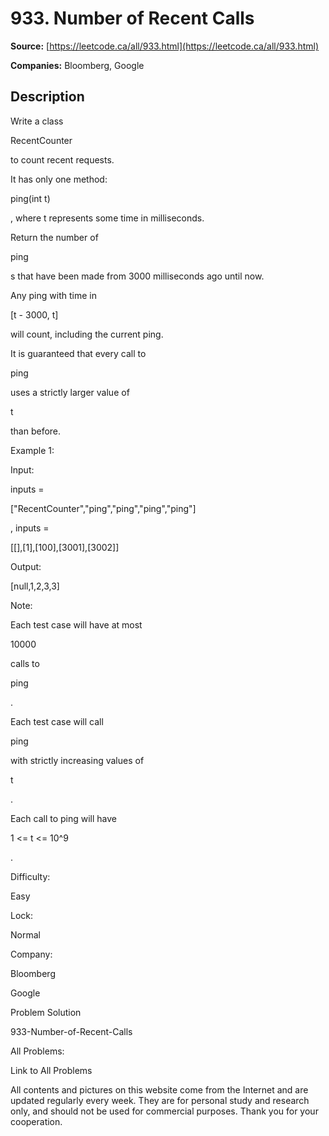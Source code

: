 # 933. Number of Recent Calls

**Source:** [https://leetcode.ca/all/933.html](https://leetcode.ca/all/933.html)

**Companies:** Bloomberg, Google

## Description

Write a class

RecentCounter

to count recent requests.

It has only one method:

ping(int t)

, where t represents some time in
        milliseconds.

Return the number of

ping

s that have been made from 3000 milliseconds ago until
        now.

Any ping with time in

[t - 3000, t]

will count, including the current ping.

It is guaranteed that every call to

ping

uses a strictly larger value
        of

t

than before.

Example 1:

Input:

inputs =

["RecentCounter","ping","ping","ping","ping"]

, inputs =

[[],[1],[100],[3001],[3002]]

Output:

[null,1,2,3,3]

Note:

Each test case will have at most

10000

calls to

ping

.

Each test case will call

ping

with strictly increasing values of

t

.

Each call to ping will have

1 <= t <= 10^9

.

Difficulty:

Easy

Lock:

Normal

Company:

Bloomberg

Google

Problem Solution

933-Number-of-Recent-Calls

All Problems:

Link to All Problems

All contents and pictures on this website come from the Internet and are updated regularly every week. They are for personal study and research only, and should not be used for commercial purposes. Thank you for your cooperation.

